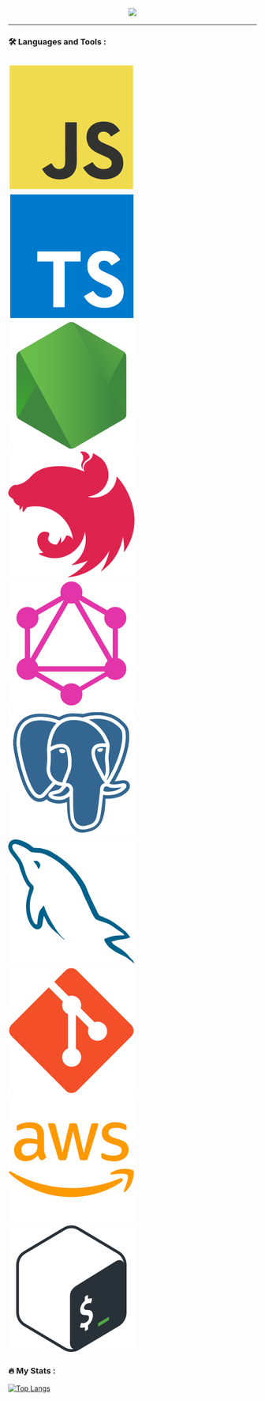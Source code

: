 <div id="header" align="center">                               
  <img src="https://www.pinclipart.com/picdir/big/563-5630407_developer-png-png-download-computer-scientist-png-clipart.png" width="450" />
</div>

---

### :hammer_and_wrench: Languages and Tools :

![JavaScript](https://github.com/devicons/devicon/blob/master/icons/javascript/javascript-original.svg)
![TypeScript](https://github.com/devicons/devicon/blob/master/icons/typescript/typescript-plain.svg)
![NodeJS](https://github.com/devicons/devicon/blob/master/icons/nodejs/nodejs-original.svg)
![NestJS](https://github.com/devicons/devicon/blob/master/icons/nestjs/nestjs-original.svg)
![GraphQL](https://github.com/devicons/devicon/blob/master/icons/graphql/graphql-plain.svg)
![PostgreSQL](https://github.com/devicons/devicon/blob/master/icons/postgresql/postgresql-plain.svg)
![MySQL](https://github.com/devicons/devicon/blob/master/icons/mysql/mysql-original.svg)
![GIT](https://github.com/devicons/devicon/blob/master/icons/git/git-original.svg)
![AWS](https://github.com/devicons/devicon/blob/master/icons/amazonwebservices/amazonwebservices-plain-wordmark.svg)
![Bash](https://github.com/devicons/devicon/blob/master/icons/bash/bash-original.svg)
---

### :fire: My Stats :

[![Top Langs](https://github-readme-stats.vercel.app/api/top-langs/?username=nikko-develop&theme=tokyonight)](https://github.com/anuraghazra/github-readme-stats)
